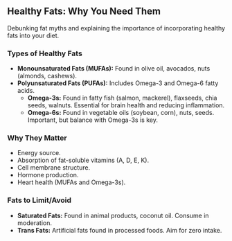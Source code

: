 ## Healthy Fats: Why You Need Them

Debunking fat myths and explaining the importance of incorporating healthy fats into your diet.

### Types of Healthy Fats
*   **Monounsaturated Fats (MUFAs):** Found in olive oil, avocados, nuts (almonds, cashews).
*   **Polyunsaturated Fats (PUFAs):** Includes Omega-3 and Omega-6 fatty acids.
    *   **Omega-3s:** Found in fatty fish (salmon, mackerel), flaxseeds, chia seeds, walnuts. Essential for brain health and reducing inflammation.
    *   **Omega-6s:** Found in vegetable oils (soybean, corn), nuts, seeds. Important, but balance with Omega-3s is key.

### Why They Matter
*   Energy source.
*   Absorption of fat-soluble vitamins (A, D, E, K).
*   Cell membrane structure.
*   Hormone production.
*   Heart health (MUFAs and Omega-3s).

### Fats to Limit/Avoid
*   **Saturated Fats:** Found in animal products, coconut oil. Consume in moderation.
*   **Trans Fats:** Artificial fats found in processed foods. Aim for zero intake. 